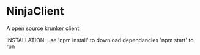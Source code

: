 # NinjaClient
A open source krunker client 

INSTALLATION:
use 'npm install' to download dependancies
'npm start' to run
